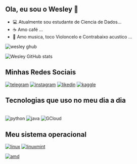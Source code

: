 ## Ola, eu sou o Wesley 👋

- 💻 Atualmente sou estudante de Ciencia de Dados...
-  ☕ Amo café ...
- 🎵 Amo musica, toco Violoncelo e Contrabaixo acustico ...


![wesley ghub](https://github-readme-stats.vercel.app/api/top-langs/?username=dswesley&theme=blue-green)

![Wesley GitHub stats](https://github-readme-stats.vercel.app/api?username=dswesley&show_icons=true&theme=dracula)



## Minhas Redes Sociais


[![telegram](https://img.shields.io/badge/Telegram-2CA5E0?style=for-the-badge&logo=telegram&logoColor=white
)]()
[![instagram](https://img.shields.io/badge/Instagram-E4405F?style=for-the-badge&logo=instagram&logoColor=white
)]()
[![likedin](https://img.shields.io/badge/LinkedIn-0077B5?style=for-the-badge&logo=linkedin&logoColor=white
)]()
[![kaggle](https://img.shields.io/badge/Kaggle-20BEFF?style=for-the-badge&logo=Kaggle&logoColor=white
)]()


## Tecnologias que uso no meu dia a dia

<div style="display: inline_block"><br/>

<img align="center" alt="python" src="https://img.shields.io/badge/Python-14354C?style=for-the-badge&logo=python&logoColor=white" /> 
<img align="center" alt="java" src="https://img.shields.io/badge/JavaScript-F7DF1E?style=for-the-badge&logo=javascript&logoColor=black" /> 
<img align="center" alt="GCloud" src="https://img.shields.io/badge/Google_Cloud-4285F4?style=for-the-badge&logo=google-cloud&logoColor=white" /> 
</div>











## Meu sistema operacional

[![linux](https://img.shields.io/badge/Linux-FCC624?style=for-the-badge&logo=linux&logoColor=black
)]()
[![linuxmint](https://img.shields.io/badge/Linux_Mint-87CF3E?style=for-the-badge&logo=linux-mint&logoColor=white
)]()

[![amd](https://img.shields.io/badge/AMD-Radeon_RX_5500-ED1C24?style=for-the-badge&logo=amd&logoColor=white
)]()

